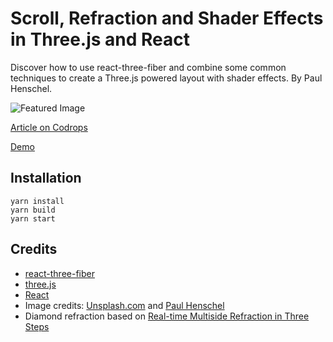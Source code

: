 # Scroll, Refraction and Shader Effects in Three.js and React

Discover how to use react-three-fiber and combine some common techniques to create a Three.js powered layout with shader effects. By Paul Henschel.

![Featured Image](https://tympanus.net/codrops/wp-content/uploads/2019/12/ScrollRefractionShader_featured.jpg)

[Article on Codrops](https://tympanus.net/codrops/?p=45441)

[Demo](http://tympanus.net/Tutorials/the-substance/)

## Installation

	yarn install
	yarn build
	yarn start


## Credits

- [react-three-fiber](https://github.com/react-spring/react-three-fiber)
- [three.js](https://threejs.org/)
- [React](https://reactjs.org/)
- Image credits: [Unsplash.com](https://unsplash.com/) and [Paul Henschel](https://flickr.com/photos/molesarecoming/)
- Diamond refraction based on [Real-time Multiside Refraction in Three Steps](https://tympanus.net/codrops/2019/10/29/real-time-multiside-refraction-in-three-steps/)






